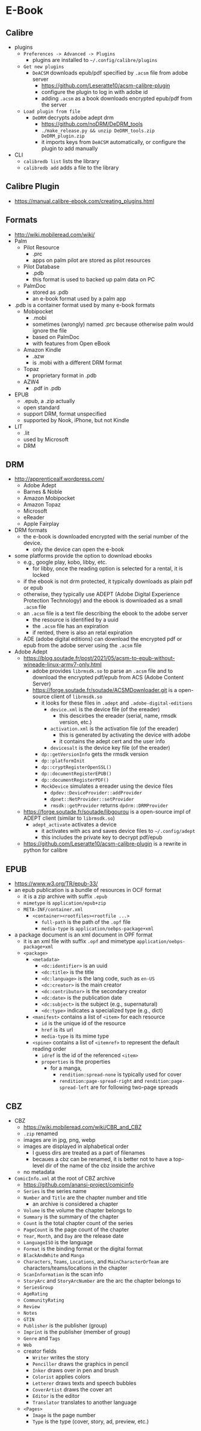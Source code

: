 E-Book
======

## Calibre

- plugins
  - `Preferences -> Advanced -> Plugins`
    - plugins are installed to `~/.config/calibre/plugins`
  - `Get new plugins`
    - `DeACSM` downloads epub/pdf specified by `.acsm` file from adobe server
      - <https://github.com/Leseratte10/acsm-calibre-plugin>
      - configure the plugin to log in with adobe id
      - adding `.acsm` as a book downloads encrypted epub/pdf from the server
  - `Load plugin from file`
    - `DeDRM` decrypts adobe adept drm
      - <https://github.com/noDRM/DeDRM_tools>
      - `./make_release.py && unzip DeDRM_tools.zip DeDRM_plugin.zip`
      - it imports keys from `DeACSM` automatically, or configure the plugin
        to add manually
- CLI
  - `calibredb list` lists the library
  - `calibredb add` adds a file to the library

## Calibre Plugin

- <https://manual.calibre-ebook.com/creating_plugins.html>

## Formats

- <http://wiki.mobileread.com/wiki/>
- Palm
  - Pilot Resource
    - .prc
    - apps on palm pilot are stored as pilot resources
  - Pilot Database
    - .pdb
    - this format is used to backed up palm data on PC
  - PalmDoc
    - stored as .pdb
    - an e-book format used by a palm app
- .pdb is a container format used by many e-book formats
  - Mobipocket
    - .mobi
    - sometimes (wrongly) named .prc because otherwise palm would ignore the
      file
    - based on PalmDoc
    - with features from Open eBook
  - Amazon Kindle
    - .azw
    - is .mobi with a different DRM format
  - Topaz
    - proprietary format in .pdb
  - AZW4
    - .pdf in .pdb
- EPUB
  - .epub, a .zip actually
  - open standard
  - support DRM, format unspecified
  - supported by Nook, iPhone, but not Kindle
- LIT
  - .lit
  - used by Microsoft
  - DRM

## DRM

- <http://apprenticealf.wordpress.com/>
  - Adobe Adept
  - Barnes & Noble
  - Amazon Mobipocket
  - Amazon Topaz
  - Microsoft
  - eReader
  - Apple Fairplay
- DRM formats
  - the e-book is downloaded encrypted with the serial number of the device.
    - only the device can open the e-book
- some platforms provide the option to download ebooks
  - e.g., google play, kobo, libby, etc.
    - for libby, once the reading option is selected for a rental, it is
      locked
  - if the ebook is not drm protected, it typically downloads as plain pdf or epub
  - otherwise, they typically use ADEPT (Adobe Digital Experience Protection
    Technology) and the ebook is downloaded as a small `.acsm` file
  - an `.acsm` file is a text file describing the ebook to the adobe server
    - the resource is identified by a uuid
    - the `.acsm` file has an expiration
    - if rented, there is also an retal expiration
  - ADE (adobe digital editions) can download the encrypted pdf or epub from
    the adobe server using the `.acsm` file
- Adobe Adept
  - <https://blog.soutade.fr/post/2021/05/acsm-to-epub-without-wineade-linux-armv7-only.html>
    - adobe provides `librmsdk.so` to parse an `.acsm` file and to download
      the encrypted pdf/epub from ACS (Adobe Content Server)
    - <https://forge.soutade.fr/soutade/ACSMDownloader.git> is a open-source
      client of `librmsdk.so`
      - it looks for these files in `.adept` and `.adobe-digital-editions`
        - `device.xml` is the device file (of the ereader)
          - this descirbes the ereader (serial, name, rmsdk version, etc.)
        - `activation.xml` is the activation file (of the ereader)
          - this is generated by activating the device with adobe
          - it contains the adept cert and the user info
        - `devicesalt` is the device key file (of the ereader)
      - `dp::getVersionInfo` gets the rmsdk version
      - `dp::platformInit`
      - `dp::cryptRegisterOpenSSL()`
      - `dp::documentRegisterEPUB()`
      - `dp::documentRegisterPDF()`
      - `MockDevice` simulates a ereader using the device files
        - `dpdev::DeviceProvider::addProvider`
        - `dpnet::NetProvider::setProvider`
        - `rmsdk::getProvider` returns `dpdrm::DRMProvider`
  - <https://forge.soutade.fr/soutade/libgourou> is a open-source impl of
    ADEPT client (similar to `librmsdk.so`)
    - `adept_activate` activates a device
      - it activates with acs and saves device files to `~/.config/adept`
      - this includes the private key to decrypt pdf/epub
  - <https://github.com/Leseratte10/acsm-calibre-plugin> is a rewrite in
    python for calibre

## EPUB

- <https://www.w3.org/TR/epub-33/>
- an epub publication is a bundle of resources in OCF format
  - it is a zip archive with suffix `.epub`
  - `mimetype` is `application/epub+zip`
  - `META-INF/container.xml`
    - `<container><rootfiles><rootfile ...>`
      - `full-path` is the path of the `.opf` file
      - `media-type` is `application/oebps-package+xml`
- a package document is an xml document in OPF format
  - it is an xml file with suffix `.opf` and mimetype
    `application/oebps-package+xml`
  - `<package>`
    - `<metadata>`
      - `<dc:identifier>` is an uuid
      - `<dc:title>` is the title
      - `<dc:language>` is the lang code, such as `en-US`
      - `<dc:creator>` is the main creator
      - `<dc:contributor>` is the secondary creator
      - `<dc:date>` is the publication date
      - `<dc:subject>` is the subject (e.g., supernatural)
      - `<dc:type>` indicates a specialized type (e.g., dict)
    - `<manifest>` contains a list of `<item>` for each resource
      - `id` is the unique id of the resource
      - `href` is its url
      - `media-type` is its mime type
    - `<spine>` contains a list of `<itemref>` to represent the default
      reading order
      - `idref` is the id of the referenced `<item>`
      - `properties` is the properties
        - for a manga,
          - `rendition:spread-none` is typically used for cover
          - `rendition:page-spread-right` and `rendition:page-spread-left` are
            for following two-page spreads

## CBZ

- CBZ
  - <https://wiki.mobileread.com/wiki/CBR_and_CBZ>
  - `.zip` renamed
  - images are in jpg, png, webp
  - images are displayed in alphabetical order
    - I guess dirs are treated as a part of filenames
    - becaues a cbz can be renamed, it is better not to have a top-level dir
      of the name of the cbz inside the archive
  - no metadata
- `ComicInfo.xml` at the root of CBZ archive
  - <https://github.com/anansi-project/comicinfo>
  - `Series` is the series name
  - `Number` and `Title` are the chapter number and title
    - an archive is considered a chapter
  - `Volume` is the volume the chapter belongs to
  - `Summary` is the summary of the chapter
  - `Count` is the total chapter count of the series
  - `PageCount` is the page count of the chapter
  - `Year`, `Month`, and `Day` are the release date
  - `LanguageISO` is the language
  - `Format` is the binding format or the digital format
  - `BlackAndWhite` and `Manga`
  - `Characters`, `Teams`, `Locations`, and `MainCharacterOrTeam` are
    characters/teams/locations in the chapter
  - `ScanInformation` is the scan info
  - `StoryArc` and `StoryArcNumber` are the arc the chapter belongs to
  - `SeriesGroup`
  - `AgeRating`
  - `CommunityRating`
  - `Review`
  - `Notes`
  - `GTIN`
  - `Publisher` is the publisher (group)
  - `Imprint` is the publisher (member of group)
  - `Genre` and `Tags`
  - `Web`
  - creator fields
    - `Writer` writes the story
    - `Penciller` draws the graphics in pencil
    - `Inker` draws over in pen and brush
    - `Colorist` applies colors
    - `Letterer` draws texts and speech bubbles
    - `CoverArtist` draws the cover art
    - `Editor` is the editor
    - `Translator` translates to another language
  - `<Pages>`
    - `Image` is the page number
    - `Type` is the type (cover, story, ad, preview, etc.)
